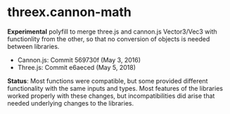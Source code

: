 # threex.cannon-math

**Experimental** polyfill to merge three.js and cannon.js Vector3/Vec3 with functionlity from the other, so that no conversion of objects is needed between libraries.

- Cannon.js: Commit 569730f (May 3, 2016)
- Three.js: Commit e6aeced (May 5, 2018)

**Status**: Most functions were compatible, but some provided different functionality with the same inputs and types. Most features of the libraries worked properly with these changes, but incompatibilities did arise that needed underlying changes to the libraries.
